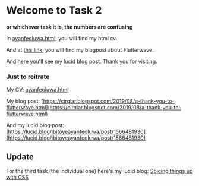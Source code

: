 # Welcome to Task 2
__or whichever task it is, the numbers are confusing__

In [ayanfeoluwa.html](ayanfeoluwa.html), you will find my html cv.

And at [this link](https://cirqlar.blogspot.com/2019/08/a-thank-you-to-flutterwave.html), you will find my blogpost about Flutterwave. 

And [here](https://lucid.blog/ibitoyeayanfeoluwa/post/1566481930) you'll see my lucid blog post.
Thank you for visiting.


### Just to reitrate

My CV: [ayanfeoluwa.html](ayanfeoluwa.html)

My blog post: [https://cirqlar.blogspot.com/2019/08/a-thank-you-to-flutterwave.html](https://cirqlar.blogspot.com/2019/08/a-thank-you-to-flutterwave.html)

And my lucid blog post: [https://lucid.blog/ibitoyeayanfeoluwa/post/1566481930](https://lucid.blog/ibitoyeayanfeoluwa/post/1566481930)

## Update

For the third task (the individual one) here's my lucid blog: [Spicing things up with CSS](https://lucid.blog/ibitoyeayanfeoluwa/post/spicing-things-up-with-css-775)